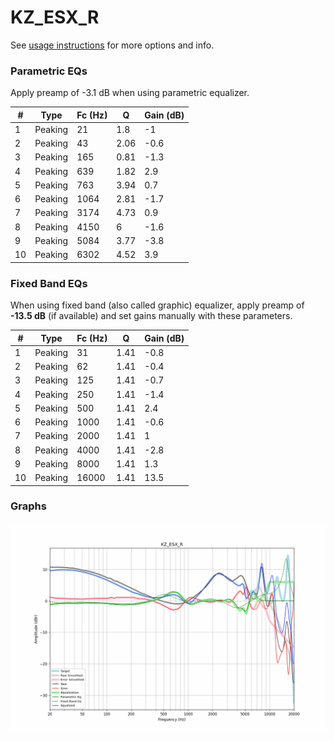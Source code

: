 # KZ_ESX_R
See [usage instructions](https://github.com/jaakkopasanen/AutoEq#usage) for more options and info.

### Parametric EQs
Apply preamp of -3.1 dB when using parametric equalizer.

|   # | Type    |   Fc (Hz) |    Q |   Gain (dB) |
|-----|---------|-----------|------|-------------|
|   1 | Peaking |        21 | 1.8  |        -1   |
|   2 | Peaking |        43 | 2.06 |        -0.6 |
|   3 | Peaking |       165 | 0.81 |        -1.3 |
|   4 | Peaking |       639 | 1.82 |         2.9 |
|   5 | Peaking |       763 | 3.94 |         0.7 |
|   6 | Peaking |      1064 | 2.81 |        -1.7 |
|   7 | Peaking |      3174 | 4.73 |         0.9 |
|   8 | Peaking |      4150 | 6    |        -1.6 |
|   9 | Peaking |      5084 | 3.77 |        -3.8 |
|  10 | Peaking |      6302 | 4.52 |         3.9 |

### Fixed Band EQs
When using fixed band (also called graphic) equalizer, apply preamp of **-13.5 dB** (if available) and set gains manually with these parameters.

|   # | Type    |   Fc (Hz) |    Q |   Gain (dB) |
|-----|---------|-----------|------|-------------|
|   1 | Peaking |        31 | 1.41 |        -0.8 |
|   2 | Peaking |        62 | 1.41 |        -0.4 |
|   3 | Peaking |       125 | 1.41 |        -0.7 |
|   4 | Peaking |       250 | 1.41 |        -1.4 |
|   5 | Peaking |       500 | 1.41 |         2.4 |
|   6 | Peaking |      1000 | 1.41 |        -0.6 |
|   7 | Peaking |      2000 | 1.41 |         1   |
|   8 | Peaking |      4000 | 1.41 |        -2.8 |
|   9 | Peaking |      8000 | 1.41 |         1.3 |
|  10 | Peaking |     16000 | 1.41 |        13.5 |

### Graphs
![](./KZ_ESX_R.png)
